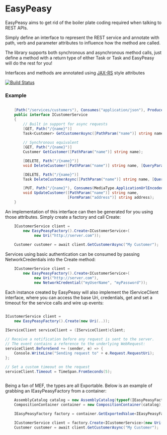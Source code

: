 EasyPeasy
==========

EasyPeasy aims to get rid of the boiler plate coding required when talking
to REST APIs. 

Simply define an interface to represent the REST service and annotate with
path, verb and parameter attributes to influence how the method are called.

The library supports both synchronous and asynchronous method calls, just
define a method with a return type of either Task or Task<T> and EasyPeasy will
do the rest for you!

Interfaces and methods are annotated using [JAX-RS](http://en.wikipedia.org/wiki/Java_API_for_RESTful_Web_Services) style attributes

[![Build Status](https://travis-ci.org/mattchanner/EasyPeasy.svg?branch=master)](https://travis-ci.org/mattchanner/EasyPeasy)

### Example
```csharp

    [Path("/services/customers"), Consumes("application/json"), Produces("application/json")] 
    public interface ICustomerService
    {
        // Built in support for async requests
        [GET, Path("/{name}")]
        Task<Customer> GetCustomerAsync([PathParam("name")] string name);
 
        // Synchronous equivalent
        [GET, Path("/{name}")]
        Customer GetCustomer([PathParam("name")] string name);

        [DELETE, Path("/{name}")]
        void DeleteCustomer([PathParam("name")] string name, [QueryParam("q")] bool q);

        [DELETE, Path("/{name}")]
        Task DeleteCustomerAsync([PathParam("name")] string name, [QueryParam("q")] bool q);

        [PUT, Path("/{name}"), Consumes(MediaType.ApplicationUrlEncoded)]
        void UpdateCustomer([PathParam("name")] string name, 
                            [FormParam("address")] string address);
    }
```

An implementation of this interface can then be generated for you using those attributes. Simply create a factory and call Create:

```csharp
    ICustomerService client = 
        new EasyPeasyFactory().Create<ICustomerService>(
             new Uri("http://server.com"));
    
    Customer customer = await client.GetCustomerAsync("My Customer");
```

Services using basic authentication can be consumed by passing NetworkCredentials into the Create method:

```csharp
    ICustomerService client = 
        new EasyPeasyFactory().Create<ICustomerService>(
             new Uri("http://server.com"),
             new NetworkCredential("myUserName", "myPassword"));
```

Each instance created by EasyPeasy will also implement the IServiceClient interface, where you can access
the base Uri, credentials, get and set a timeout for the service calls and wire up events:
```csharp

ICustomerService client = 
    new EasyPeasyFactory().Create(new Uri(..));
    
IServiceClient serviceClient = (IServiceClient)client;

// Receive a notification before any request is sent to the server.
// The event contains a reference to the underlying WebRequest:
serviceClient.BeforeSend += (sender, e) => {
    Console.WriteLine("Sending request to" + e.Request.RequestUri);
};

// Set a custom timeout on the request
serviceClient.Timeout = TimeSpan.FromSeconds(5);
    
```


Being a fan of MEF, the types are all Exportable.  Below is an example of grabbing an IEasyPeasyFactory from a container:

```csharp
    AssemblyCatalog catalog = new AssemblyCatalog(typeof(IEasyPeasyFactory).Assembly);
    CompositionContainer container = new CompositionContainer(catalog);

    IEasyPeasyFactory factory = container.GetExportedValue<IEasyPeasyFactory>();

    ICustomerService client = factory.Create<ICustomerService>(new Uri("http://server.com"));
    Customer customer = await client.GetCustomerAsync("My Customer");
```
